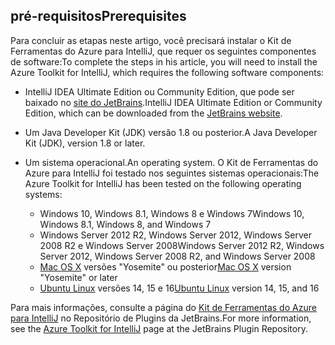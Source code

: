 ## <a name="prerequisites"></a><span data-ttu-id="ddd6a-101">pré-requisitos</span><span class="sxs-lookup"><span data-stu-id="ddd6a-101">Prerequisites</span></span>
<span data-ttu-id="ddd6a-102">Para concluir as etapas neste artigo, você precisará instalar o Kit de Ferramentas do Azure para IntelliJ, que requer os seguintes componentes de software:</span><span class="sxs-lookup"><span data-stu-id="ddd6a-102">To complete the steps in his article, you will need to install the Azure Toolkit for IntelliJ, which requires the following software components:</span></span>

* <span data-ttu-id="ddd6a-103">IntelliJ IDEA Ultimate Edition ou Community Edition, que pode ser baixado no [site do JetBrains](https://www.jetbrains.com/idea/download/).</span><span class="sxs-lookup"><span data-stu-id="ddd6a-103">IntelliJ IDEA Ultimate Edition or Community Edition, which can be downloaded from the [JetBrains website](https://www.jetbrains.com/idea/download/).</span></span>
* <span data-ttu-id="ddd6a-104">Um Java Developer Kit (JDK) versão 1.8 ou posterior.</span><span class="sxs-lookup"><span data-stu-id="ddd6a-104">A Java Developer Kit (JDK), version 1.8 or later.</span></span>
* <span data-ttu-id="ddd6a-105">Um sistema operacional.</span><span class="sxs-lookup"><span data-stu-id="ddd6a-105">An operating system.</span></span> <span data-ttu-id="ddd6a-106">O Kit de Ferramentas do Azure para IntelliJ foi testado nos seguintes sistemas operacionais:</span><span class="sxs-lookup"><span data-stu-id="ddd6a-106">The Azure Toolkit for IntelliJ has been tested on the following operating systems:</span></span>
  
  * <span data-ttu-id="ddd6a-107">Windows 10, Windows 8.1, Windows 8 e Windows 7</span><span class="sxs-lookup"><span data-stu-id="ddd6a-107">Windows 10, Windows 8.1, Windows 8, and Windows 7</span></span>
  * <span data-ttu-id="ddd6a-108">Windows Server 2012 R2, Windows Server 2012, Windows Server 2008 R2 e Windows Server 2008</span><span class="sxs-lookup"><span data-stu-id="ddd6a-108">Windows Server 2012 R2, Windows Server 2012, Windows Server 2008 R2, and Windows Server 2008</span></span>
  * <span data-ttu-id="ddd6a-109">[Mac OS X](http://www.apple.com/osx) versões "Yosemite" ou posterior</span><span class="sxs-lookup"><span data-stu-id="ddd6a-109">[Mac OS X](http://www.apple.com/osx) version "Yosemite" or later</span></span>
  * <span data-ttu-id="ddd6a-110">[Ubuntu Linux](http://www.ubuntu.com) versões 14, 15 e 16</span><span class="sxs-lookup"><span data-stu-id="ddd6a-110">[Ubuntu Linux](http://www.ubuntu.com) version 14, 15, and 16</span></span>

<span data-ttu-id="ddd6a-111">Para mais informações, consulte a página do [Kit de Ferramentas do Azure para IntelliJ](https://plugins.jetbrains.com/plugin/8053) no Repositório de Plugins da JetBrains.</span><span class="sxs-lookup"><span data-stu-id="ddd6a-111">For more information, see the [Azure Toolkit for IntelliJ](https://plugins.jetbrains.com/plugin/8053) page at the JetBrains Plugin Repository.</span></span>

<!--
> [!IMPORTANT]
> If you are using the Azure Toolkit for Eclipse on Windows, the toolkit requires installing the Azure SDK 2.9.6 or later in order to use the Azure emulator. You have two options for installing the Azure SDK:
> 
> * You can download and install the Azure SDK by using the [Web Platform Installer (WebPI)](http://go.microsoft.com/fwlink/?LinkID=252838).
> * If you do not have the Azure SDK installed when you create your first Azure deployment project, you will be prompted to automatically download install the requisite version of the Azure SDK.
> 
> Note that the Azure SDK is only required on Windows.
> 
> 
-->
